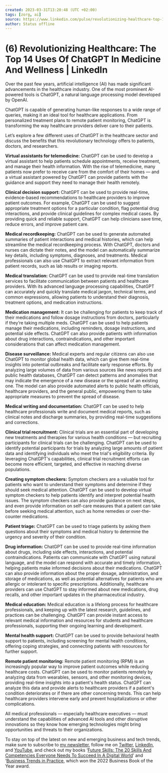 ```yaml
---
created: 2023-03-31T13:20:48 (UTC +02:00)
tags: [zorg, ai]
source: https://www.linkedin.com/pulse/revolutionizing-healthcare-top-14-uses-chatgpt-medicine-bernard-marr/
author: Status offline
---
```


# (6) Revolutionizing Healthcare: The Top 14 Uses Of ChatGPT In Medicine And Wellness | LinkedIn


Over the past few years, artificial intelligence (AI) has made significant advancements in the healthcare industry. One of the most prominent AI-powered tools is ChatGPT, a natural language processing model developed by OpenAI.

ChatGPT is capable of generating human-like responses to a wide range of queries, making it an ideal tool for healthcare applications. From personalized treatment plans to remote patient monitoring, ChatGPT is transforming the way healthcare providers deliver care to their patients.

Let’s explore a few different uses of ChatGPT in the healthcare sector and discuss the benefits that this revolutionary technology offers to patients, doctors, and researchers.

**Virtual assistants for telemedicine:** ChatGPT can be used to develop a virtual assistant to help patients schedule appointments, receive treatment, and manage their health information. With the rise of telemedicine, many patients now prefer to receive care from the comfort of their homes — and a virtual assistant powered by ChatGPT can provide patients with the guidance and support they need to manage their health remotely.

**Clinical decision support:** ChatGPT can be used to provide real-time, evidence-based recommendations to healthcare providers to improve patient outcomes. For example, ChatGPT can be used to suggest appropriate treatment options for a particular condition, flag potential drug interactions, and provide clinical guidelines for complex medical cases. By providing quick and reliable support, ChatGPT can help clinicians save time, reduce errors, and improve patient care.

**Medical recordkeeping:** ChatGPT can be used to generate automated summaries of patient interactions and medical histories, which can help streamline the medical recordkeeping process. With ChatGPT, doctors and nurses can dictate their notes, and the model can automatically summarize key details, including symptoms, diagnoses, and treatments. Medical professionals can also use ChatGPT to extract relevant information from patient records, such as lab results or imaging reports.

**Medical translation:** ChatGPT can be used to provide real-time translation services to facilitate communication between patients and healthcare providers. With its advanced language processing capabilities, ChatGPT can accurately and quickly translate medical jargon, technical terms, and common expressions, allowing patients to understand their diagnosis, treatment options, and medication instructions.

**Medication management:** It can be challenging for patients to keep track of their medications and follow dosage instructions from doctors, particularly if they’re taking multiple meds. ChatGPT can be used to help patients manage their medications, including reminders, dosage instructions, and potential side effects. ChatGPT can also provide patients with information about drug interactions, contraindications, and other important considerations that can affect medication management.

**Disease surveillance:** Medical experts and regular citizens can also use ChatGPT to monitor global health data, which can give them real-time insights into potential outbreaks and facilitate early response efforts. By analyzing large volumes of data from various sources like news reports and public health databases, ChatGPT can detect patterns and anomalies that may indicate the emergence of a new disease or the spread of an existing one. The model can also provide automated alerts to public health officials, healthcare providers, and the general public, empowering them to take appropriate measures to prevent the spread of disease.

**Medical writing and documentation:** ChatGPT can be used to help healthcare professionals write and document medical reports, such as clinical notes and discharge summaries, by providing real-time suggestions and corrections.

**Clinical trial recruitment:** Clinical trials are an essential part of developing new treatments and therapies for various health conditions — but recruiting participants for clinical trials can be challenging. ChatGPT can be used to identify potential participants for trials by analyzing large amounts of patient data and identifying individuals who meet the trial's eligibility criteria. By leveraging ChatGPT's capabilities, clinical trial recruitment efforts can become more efficient, targeted, and effective in reaching diverse populations.

**Creating symptom checkers:** Symptom checkers are a valuable tool for patients who want to understand their symptoms and determine if they should seek medical attention. ChatGPT can be used to develop virtual symptom checkers to help patients identify and interpret potential health issues. The symptom checkers can also provide guidance on next steps, and even provide information on self-care measures that a patient can take before seeking medical attention, such as home remedies or over-the-counter medications.

**Patient triage:** ChatGPT can be used to triage patients by asking them questions about their symptoms and medical history to determine the urgency and severity of their condition.

**Drug information:** ChatGPT can be used to provide real-time information about drugs, including side effects, interactions, and potential contraindications. Patients can communicate with ChatGPT using natural language, and the model can respond with accurate and timely information, helping patients make informed decisions about their medications. ChatGPT can also provide information about the proper dosage, administration, and storage of medications, as well as potential alternatives for patients who are allergic or intolerant to specific prescriptions. Additionally, healthcare providers can use ChatGPT to stay informed about new medications, drug recalls, and other important updates in the pharmaceutical industry.

**Medical education:** Medical education is a lifelong process for healthcare professionals, and keeping up with the latest research, guidelines, and practices can be challenging. ChatGPT can provide instant access to relevant medical information and resources for students and healthcare professionals, supporting their ongoing learning and development.

**Mental health support:** ChatGPT can be used to provide behavioral health support to patients, including screening for mental health conditions, offering coping strategies, and connecting patients with resources for further support.

**Remote patient monitoring:** Remote patient monitoring (RPM) is an increasingly popular way to improve patient outcomes while reducing healthcare costs. ChatGPT can be used to monitor patients remotely by analyzing data from wearables, sensors, and other monitoring devices, providing real-time insights into a patient's health status. ChatGPT can analyze this data and provide alerts to healthcare providers if a patient's condition deteriorates or if there are other concerning trends. This can help healthcare providers intervene early and prevent hospitalizations or other complications.

All medical professionals — especially healthcare executives — must understand the capabilities of advanced AI tools and other disruptive innovations so they know how emerging technologies might bring opportunities and threats to their organizations.

To stay on top of the latest on new and emerging business and tech trends, make sure to subscribe to [my newsletter](https://lp.constantcontactpages.com/su/Tvmg4PM/newsletter), follow me on [Twitter](https://www.twitter.com/@bernardmarr), [LinkedIn](https://uk.linkedin.com/in/bernardmarr), and [YouTube](https://www.youtube.com/user/bernardmarr), and check out my books ‘[Future Skills: The 20 Skills And Competencies Everyone Needs To Succeed In A Digital World](https://bernardmarr.com/books/)’ and ‘[Business Trends in Practice](https://bernardmarr.com/books/), which won the 2022 Business Book of the Year award.
